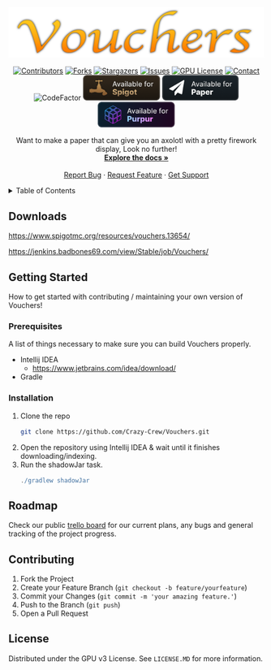 <br />

[![Vouchers](https://raw.githubusercontent.com/RyderBelserion/Assets/main/crazycrew/banners/Vouchers.png)](https://www.spigotmc.org/resources/vouchers.13654/)

<div align="center">

[![Contributors][contributors-shield]][contributors-url]
[![Forks][forks-shield]][forks-url]
[![Stargazers][stars-shield]][stars-url]
[![Issues][issues-shield]][issues-url]
[![GPU License][license-shield]][license-url]
[![Contact][discord-shield]][discord-url]
![CodeFactor][codefactor-shield]
<a href="/#"><img src="https://raw.githubusercontent.com/intergrav/devins-badges/v2/assets/cozy/supported/spigot_64h.png" height="50"></a>
<a href="/#"><img src="https://raw.githubusercontent.com/intergrav/devins-badges/v2/assets/cozy/supported/paper_64h.png" height="50"></a>
<a href="/#"><img src="https://raw.githubusercontent.com/intergrav/devins-badges/v2/assets/cozy/supported/purpur_64h.png" height="50"></a>

  <p align="center">
    Want to make a paper that can give you an axolotl with a pretty firework display, Look no further!
    <br />
    <a href="https://github.com/Crazy-Crew/Vouchers/wiki"><strong>Explore the docs »</strong></a>
    <br />
    <br />
    <a href="https://github.com/Crazy-Crew/Vouchers/issues">Report Bug</a>
    ·
    <a href="https://github.com/Crazy-Crew/Vouchers/discussions/categories/feature-rquests">Request Feature</a>
    ·
    <a href="https://github.com/Crazy-Crew/Vouchers/discussions/categories/support">Get Support</a>
  </p>
</div>

<!-- TABLE OF CONTENTS -->
<details>
  <summary>Table of Contents</summary>
  <ol>
    <li>
      <a href="#getting-started">Getting Started</a>
      <ul>
        <li><a href="#prerequisites">Prerequisites</a></li>
        <li><a href="#installation">Installation</a></li>
      </ul>
    </li>
    <li><a href="#roadmap">Roadmap</a></li>
    <li><a href="#contributing">Contributing</a></li>
    <li><a href="#license">License</a></li>
    <li><a href="#contact">Contact</a></li>
  </ol>
</details>

## Downloads
https://www.spigotmc.org/resources/vouchers.13654/

https://jenkins.badbones69.com/view/Stable/job/Vouchers/

## Getting Started

How to get started with contributing / maintaining your own version of Vouchers!

### Prerequisites

A list of things necessary to make sure you can build Vouchers properly.
* Intellij IDEA
    * https://www.jetbrains.com/idea/download/
* Gradle

### Installation

1. Clone the repo
   ```sh
   git clone https://github.com/Crazy-Crew/Vouchers.git
   ```
2. Open the repository using Intellij IDEA & wait until it finishes downloading/indexing.
3. Run the shadowJar task.
   ```gradle
   ./gradlew shadowJar
   ```

## Roadmap

Check our public [trello board](https://trello.com/b/gWiGLBWI) for our current plans, any bugs and general tracking of the project progress.

## Contributing

1. Fork the Project
2. Create your Feature Branch (`git checkout -b feature/yourfeature`)
3. Commit your Changes (`git commit -m 'your amazing feature.'`)
4. Push to the Branch (`git push`)
5. Open a Pull Request

## License

Distributed under the GPU v3 License. See `LICENSE.MD` for more information.

[discord-shield]: https://img.shields.io/discord/182615261403283459.svg?style=for-the-badge
[discord-url]: https://discord.gg/crazycrew

[contributors-shield]: https://img.shields.io/github/contributors/Crazy-Crew/Vouchers.svg?style=for-the-badge
[contributors-url]: https://github.com/Crazy-Crew/Vouchers/graphs/contributors
[forks-shield]: https://img.shields.io/github/forks/Crazy-Crew/Vouchers.svg?style=for-the-badge
[forks-url]: https://github.com/Crazy-Crew/Vouchers/network/members
[stars-shield]: https://img.shields.io/github/stars/Crazy-Crew/Vouchers.svg?style=for-the-badge
[stars-url]: https://github.com/Crazy-Crew/Vouchers/stargazers
[issues-shield]: https://img.shields.io/github/issues/Crazy-Crew/Vouchers.svg?style=for-the-badge
[issues-url]: https://github.com/Crazy-Crew/Vouchers/issues
[license-shield]: https://img.shields.io/github/license/Crazy-Crew/Vouchers.svg?style=for-the-badge
[license-url]: https://github.com/Crazy-Crew/Vouchers/blob/master/LICENSE.MD

[codefactor-shield]: https://img.shields.io/codefactor/grade/github/crazy-crew/Vouchers/main?style=for-the-badge
